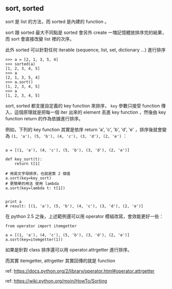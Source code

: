 ## sort, sorted

sort 是 list 的方法，而 sorted 是內建的 function 。

sort 跟 sorted 最大不同點是 sorted 會另外 create 一塊記憶體放排序完的結果，而 sort 會直接改變 list 裡的次序。

此外 sorted 可以針對任何 iterable (sequence, list, set, dictionary ...) 進行排序

```
>>> a = [2, 1, 3, 5, 4]
>>> sorted(a)
[1, 2, 3, 4, 5]
>>> a
[2, 1, 3, 5, 4]
>>> a.sort()
[1, 2, 3, 4, 5]
>>> a
[1, 2, 3, 4, 5]
```

sort, sorted 都支援自定義的 key function 來排序， `key` 參數只接受 function 傳入，這個原理就是把每一個 iter 出來的 element 丟進 key function ，然後由 key function return 的作為依據進行排序。

例如，下列的 key function 其實是依序 return 'a', 'c', 'b', 'd', 'e' ，排序後就會變為 `(1, 'a'), (5, 'b'), (4, 'c'), (3, 'd'), (2, 'e')` ：

```

a = [(1, 'a'), (4, 'c'), (5, 'b'), (3, 'd'), (2, 'e')]

def key_sort(t):
    return t[1]

# 用英文字母排序，也就是第 2 個值
a.sort(key=key_sort)
# 更簡單的用法 使用 lambda
a.sort(key=lambda t: t[1])


print a
# result: [(1, 'a'), (5, 'b'), (4, 'c'), (3, 'd'), (2, 'e')]

```

在 python 2.5 之後，上述範例還可以用 operator 模組改寫，會效能更好一些：

```
from operator import itemgetter

a = [(1, 'a'), (4, 'c'), (5, 'b'), (3, 'd'), (2, 'e')]
a.sort(key=itemgetter(1))
```

如果是針對 class 排序還可以用 operator.attrgetter 進行排序。

而其實 itemgetter, attrgetter 其實回傳的就是 function

ref: https://docs.python.org/2/library/operator.html#operator.attrgetter

ref: https://wiki.python.org/moin/HowTo/Sorting

